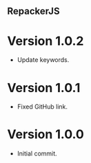 ## RepackerJS


# Version 1.0.2
 * Update keywords.

# Version 1.0.1
 * Fixed GitHub link.

# Version 1.0.0
 * Initial commit.
